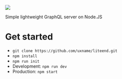 ![](.github/img.png)

Simple lightweight GraphQL server on Node.JS

# Get started
- `git clone https://github.com/uxname/liteend.git`
- `npm install`
- `npm run init`
- Development: `npm run dev`
- Production: `npm start`
